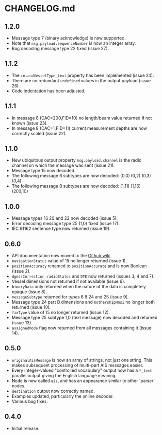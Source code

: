 # CHANGELOG.md
## 1.2.0
- Message type 7 (binary acknowledge) is now supported.
- Note that `msg.payload.sequenceNumber` is now an integer array.
- Bug decoding message type 22 fixed (issue 27).

## 1.1.2
- The `inlandVesselType_text` property has been implemented (issue 24).
- There are no redundant `undefined` values in the output payload (issue 26).
- Code indentation has been adjusted.

## 1.1.1
- In message 8 (DAC=200,FID=10) no length/beam value returned if not known (issue 23).
- In message 8 (DAC=1,FID=11) current measurement depths are now correctly scaled (issue 22).

## 1.1.0
- New ubiquitous output property `msg.payload.channel` is the radio channel on which the message was sent (issue 21).
- Message type 15 now decoded.
- The following message 6 subtypes are now decoded: (0,0) (0,2) (0,3) (0,4)
- The following message 8 subtypes are now decoded: (1,11) (1,16) (200,10)

## 1.0.0
- Message types 16 20 and 22 now decoded (issue 5).
- Error decoding message type 25 (1,0) fixed (issue 17).
- IEC 61162 sentence type now returned (issue 19).

## 0.6.0
- API documentation now moved to the [Github wiki](https://github.com/chrisadie/node-red-contrib-ais-decoder/wiki).
- `navigationStatus` value of 15 no longer returned (issue 1).
- `positionAccuracy` renamed to `positionAccurate` and is now Boolean (issue 2).
- `dgnssCorrection`, `radioStatus` and `DTE` now returned (issues 3, 4 and 7).
- Vessel dimensions not returned if not available (issue 6).
- `binaryData` only returned when the nature of the data is completely opaque (issue 8).
- `messageSubtype` returned for types 6 8 24 and 25 (issue 9).
- Message type 24 part B dimensions and `mothershipMmsi` no longer both returned (issue 10).
- `fixType` value of 15 no longer returned (issue 12).
- Message type 25 subtype 1,0 (text message) now decoded and returned (issue 13).
- `assignedMode` flag now returned from all messages containing it (issue 14).


## 0.5.0
- `originalAisMessage` is now an array of strings, not just one string. This makes subsequent processing of multi-part AIS messages easier.
- Every integer-valued "controlled vocabulary" output now has a `*_text` parallel output giving the English language meaning.
- Node is now called `ais`, and has an appearance similar to other 'parser' nodes.
- `destination` output now correctly named.
- Examples updated, particularly the online decoder.
- Various bug fixes.



## 0.4.0

- Initial release.
